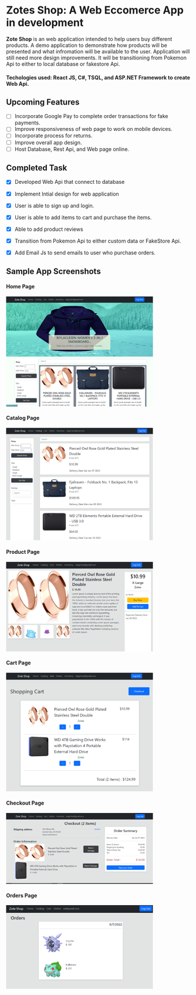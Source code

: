 # Zotes Shop: A Web Eccomerce App in development

**Zote Shop** is an web application intended to help users buy different products. A demo application to demonstrate how products will be presented and what infromation will be available to the user. Application will still need more design improvements. It will be transitioning from Pokemon Api to either to local database or fakestore Api. 

#### Techologies used: React JS, C#, TSQL, and ASP.NET Framework to create Web Api.


## Upcoming Features
- [ ] Incorporate Google Pay to complete order transactions for fake payments.
- [ ] Improve responsiveness of web page to work on mobile devices.
- [ ] Incorporate process for returns. 
- [ ] Improve overall app design.
- [ ] Host Database, Rest Api, and Web page online.

## Completed Task
- [x] Developed Web Api that connect to database
- [x] Implement Intial design for web application
- [x] User is able to sign up and login.
- [x] User is able to add items to cart and purchase the items.
- [x] Able to add product reviews
- [x] Transition from Pokemon Api to either custom data or FakeStore Api.
- [x] Add Email Js to send emails to user who purchase orders.



## Sample App Screenshots

#### Home Page
<img src='https://github.com/EChilin5/Commerce/blob/master/screenshots/homepage_!.PNG' title='Home Page' width='400' alt='home' /> 

#### Catalog Page
<img src='https://github.com/EChilin5/Commerce/blob/master/screenshots/catalog_1.PNG' title='Catalog Page' width='400' alt='home' /> 

#### Product Page
<img src='https://github.com/EChilin5/Commerce/blob/master/screenshots/item_detail.PNG' title='Product Page' width='400' alt='product' /> 

#### Cart Page
<img src='https://github.com/EChilin5/Commerce/blob/master/screenshots/shopping_cart.PNG' title='Cart Page' width='400' alt='product' /> 

#### Checkout Page
<img src='https://github.com/EChilin5/Commerce/blob/master/screenshots/order_proccess.PNG' title='Checkout Page' width='400' alt='checkout' /> 

#### Orders Page
<img src='https://github.com/EChilin5/Commerce/blob/master/screenshots/orders.png' title='Orders Page' width='400' alt='orders' /> 



